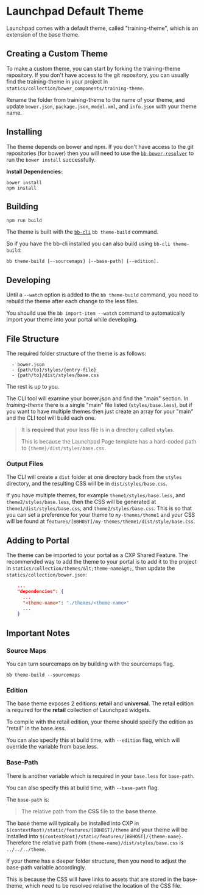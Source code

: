 # Launchpad Default Theme
Launchpad comes with a default theme, called &quot;training-theme&quot;, which is an extension of the base theme.

## Creating a Custom Theme
To make a custom theme, you can start by forking the training-theme repository. If you don&#39;t have
access to the git repository, you can usually find the training-theme in your project in
`statics/collection/bower_components/training-theme`.

Rename the folder from training-theme to the name of your theme, and update `bower.json`, `package.json`,
`model.xml`, and `info.json` with your theme name.

## Installing
The theme depends on bower and npm. If you don&#39;t have access to the git repositories (for bower)
then you will need to use the [`bb-bower-resolver`](https://www.npmjs.com/package/bb-bower-resolver)
to run the `bower install` successfully.

**Install Dependencies:**

```
bower install
npm install
```
## Building
```
npm run build
```
The theme is built with the [`bb-cli`](https://www.npmjs.com/package/bb-cli)
`bb theme-build` command.

So if you have the bb-cli installed you can also build using `bb-cli theme-build`:

```
bb theme-build [--sourcemaps] [--base-path] [--edition].
```
## Developing
Until a `--watch` option is added to the `bb theme-build` command, you need to rebuild the theme
after each change to the less files.

You shouild use the `bb import-item --watch` command to automatically import your theme into your
portal while developing.

## File Structure
The required folder structure of the theme is as follows:

```
  - bower.json
  - {path/to}/styles/{entry-file}
  - {path/to}/dist/styles/base.css
```
The rest is up to you.

The CLI tool will examine your bower.json and find the &quot;main&quot; section. In *training-theme* there is
a single &quot;main&quot; file listed (`styles/base.less`), but if you want to have multiple themes then
just create an array for your &quot;main&quot; and the CLI tool will build each one.

> It is **required** that your less file is in a directory called **`styles`**.
> 
> This is because the Launchpad Page template has a hard-coded path to `{theme}/dist/styles/base.css`.

### Output Files
The CLI will create a `dist` folder at one directory back from the `styles` directory, and the
resulting CSS will be in `dist/styles/base.css`.

If you have multiple themes, for example `theme1/styles/base.less`, and `theme2/styles/base.less`,
then the CSS will be generated at `theme1/dist/styles/base.css`, and `theme2/styles/base.css`. This
is so that you can set a preference for your theme to `my-themes/theme1` and your CSS will be found
at `features/[BBHOST]/my-themes/theme1/dist/style/base.css`.

## Adding to Portal
The theme can be imported to your portal as a CXP Shared Feature. The recommended way to add the
theme to your portal is to add it to the project in `statics/collection/themes/&lt;theme-name&gt;`, then
update the `statics/collection/bower.json`:

```json
    ...
    "dependencies": {
      ...
      "<theme-name>": "./themes/<theme-name>"
      ...
    }
```
## Important Notes
### Source Maps
You can turn sourcemaps on by building with the sourcemaps flag.

`bb theme-build --sourcemaps`

### Edition
The base theme exposes 2 editions: **retail** and **universal**. The retail edition is required
for the **retail** collection of Launchpad widgets.

To compile with the retail edition, your theme should specify the edition as &quot;retail&quot; in the
base.less.

You can also specify this at build time, with `--edition` flag, which will override the variable
from base.less.

### Base-Path
There is another variable which is required in your `base.less` for `base-path`.

You can also specify this at build time, with `--base-path` flag.

The `base-path` is:

> The relative path from the **CSS** file to the **base theme**.

The base theme will typically be installed into CXP in
`$(contextRoot)/static/features/[BBHOST]/theme` and your theme will be installed into
`$(contextRoot)/static/features/[BBHOST]/{theme-name}`. Therefore the relative path from
`{theme-name}/dist/styles/base.css` is `../../../theme`.

If your theme has a deeper folder structure, then you need to adjust the base-path variable
accordingly.

This is because the CSS will have links to assets that are stored in the base-theme, which need to
be resolved relative the location of the CSS file.

